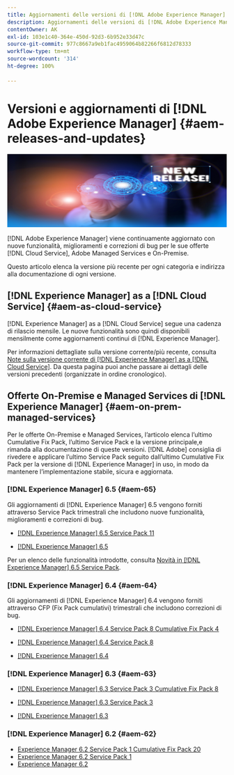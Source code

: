 ```yaml
---
title: Aggiornamenti delle versioni di [!DNL Adobe Experience Manager]
description: Aggiornamenti delle versioni di [!DNL Adobe Experience Manager]
contentOwner: AK
exl-id: 103e1c40-364e-450d-92d3-6b952e33d47c
source-git-commit: 977c8667a9eb1fac4959064b82266f6812d78333
workflow-type: tm+mt
source-wordcount: '314'
ht-degree: 100%

---
```


# Versioni e aggiornamenti di [!DNL Adobe Experience Manager] {#aem-releases-and-updates}

![[!DNL Experience Manager]Nuove versioni](assets/new-aem-releases1.jpeg)

[!DNL Adobe Experience Manager] viene continuamente aggiornato con nuove funzionalità, miglioramenti e correzioni di bug per le sue offerte [!DNL Cloud Service], Adobe Managed Services e On-Premise.

Questo articolo elenca la versione più recente per ogni categoria e indirizza alla documentazione di ogni versione.

## [!DNL Experience Manager] as a [!DNL Cloud Service] {#aem-as-cloud-service}

[!DNL Experience Manager] as a [!DNL Cloud Service] segue una cadenza di rilascio mensile. Le nuove funzionalità sono quindi disponibili mensilmente come aggiornamenti continui di [!DNL Experience Manager].

Per informazioni dettagliate sulla versione corrente/più recente, consulta [Note sulla versione corrente di [!DNL Experience Manager] as a [!DNL Cloud Service]](https://experienceleague.adobe.com/docs/experience-manager-cloud-service/release-notes/release-notes/release-notes-current.html?lang=it). Da questa pagina puoi anche passare ai dettagli delle versioni precedenti (organizzate in ordine cronologico).

## Offerte On-Premise e Managed Services di [!DNL Experience Manager] {#aem-on-prem-managed-services}

Per le offerte On-Premise e Managed Services, l’articolo elenca l’ultimo Cumulative Fix Pack, l’ultimo Service Pack e la versione principale,e rimanda alla documentazione di queste versioni. [!DNL Adobe] consiglia di rivedere e applicare l’ultimo Service Pack seguito dall’ultimo Cumulative Fix Pack per la versione di [!DNL Experience Manager] in uso, in modo da mantenere l’implementazione stabile, sicura e aggiornata.

### [!DNL Experience Manager] 6.5 {#aem-65}

Gli aggiornamenti di [!DNL Experience Manager] 6.5 vengono forniti attraverso Service Pack trimestrali che includono nuove funzionalità, miglioramenti e correzioni di bug.

* [[!DNL Experience Manager] 6.5 Service Pack 11](https://experienceleague.adobe.com/docs/experience-manager-65/release-notes/service-pack/sp-release-notes.html?lang=it)

* [[!DNL Experience Manager] 6.5](https://experienceleague.adobe.com/docs/experience-manager-65/release-notes/release-notes.html?lang=it)

Per un elenco delle funzionalità introdotte, consulta [Novità in [!DNL Experience Manager] 6.5 Service Pack](https://experienceleague.adobe.com/docs/experience-manager-65/release-notes/service-pack/new-features-latest-service-pack.html?lang=it).

### [!DNL Experience Manager] 6.4 {#aem-64}

Gli aggiornamenti di [!DNL Experience Manager] 6.4 vengono forniti attraverso CFP (Fix Pack cumulativi) trimestrali che includono correzioni di bug.

* [[!DNL Experience Manager] 6.4 Service Pack 8 Cumulative Fix Pack 4](https://experienceleague.adobe.com/docs/experience-manager-64/release-notes/cfp-release-notes.html?lang=it)

* [[!DNL Experience Manager] 6.4 Service Pack 8](https://experienceleague.adobe.com/docs/experience-manager-64/release-notes/sp-release-notes.html?lang=it)

* [[!DNL Experience Manager] 6.4](https://experienceleague.adobe.com/docs/experience-manager-64/release-notes/release-notes.html?lang=it)

### [!DNL Experience Manager] 6.3 {#aem-63}

* [[!DNL Experience Manager] 6.3 Service Pack 3 Cumulative Fix Pack 8](https://experienceleague.adobe.com/docs/experience-manager-release-information/aem-release-updates/previous-updates/release-notes-aem-6-3-cumulative-fix-pack.html?lang=it)

* [[!DNL Experience Manager] 6.3 Service Pack 3](https://helpx.adobe.com/it/experience-manager/6-3/release-notes/sp3-release-notes.html)

* [[!DNL Experience Manager] 6.3](https://helpx.adobe.com/it/experience-manager/6-3/release-notes.html)

### [!DNL Experience Manager] 6.2 {#aem-62}

<!-- TBD: This content will soon be archived and new links can move to aem-previous-versions.md article. See status in UGP-1894.
-->

* [Experience Manager 6.2 Service Pack 1 Cumulative Fix Pack 20](https://experienceleague.adobe.com/docs/experience-manager-release-information/aem-release-updates/previous-updates/release-notes-aem-6-2-cumulative-fix-pack.html?lang=it#previous-updates)
* [Experience Manager 6.2 Service Pack 1](https://helpx.adobe.com/it/experience-manager/6-2/release-notes/sp1.html)
* [Experience Manager 6.2](https://helpx.adobe.com/it/experience-manager/6-2/release-notes.html)
